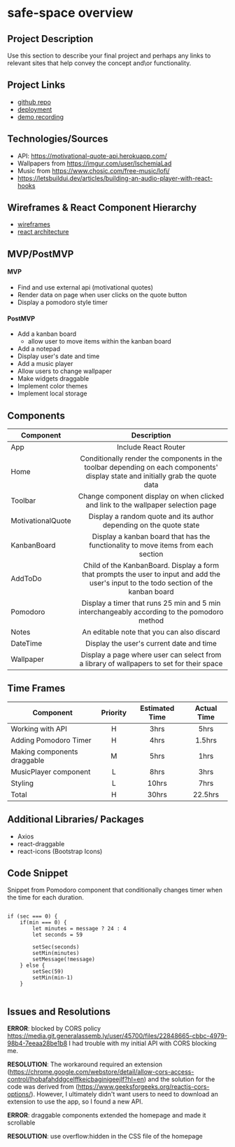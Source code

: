 # safe-space overview

## Project Description

Use this section to describe your final project and perhaps any links to relevant sites that help convey the concept and\or functionality.

## Project Links

- [github repo](https://github.com/aaixn/study-space)
- [deployment](https://study-space-10crpfv3q-aaixn.vercel.app/)
- [demo recording]()

## Technologies/Sources
- API: https://motivational-quote-api.herokuapp.com/
- Wallpapers from https://imgur.com/user/IschemiaLad
- Music from https://www.chosic.com/free-music/lofi/
- https://letsbuildui.dev/articles/building-an-audio-player-with-react-hooks

## Wireframes & React Component Hierarchy

- [wireframes](https://media.git.generalassemb.ly/user/45700/files/5a096ff8-1efb-4fa6-bcea-8157e4642c11)
- [react architecture](https://i.imgur.com/eqcbcoo.png)


## MVP/PostMVP 

#### MVP
- Find and use external api (motivational quotes)
- Render data on page when user clicks on the quote button
- Display a pomodoro style timer

#### PostMVP

- Add a kanban board
	- allow user to move items within the kanban board
- Add a notepad
- Display user's date and time
- Add a music player
- Allow users to change wallpaper
- Make widgets draggable
- Implement color themes
- Implement local storage

## Components

| Component | Description | 
| --- | :---: |  
| App | Include React Router| 
| Home | Conditionally render the components in the toolbar depending on each components' display state and initially grab the quote data | 
| Toolbar | Change component display on when clicked and link to the wallpaper selection page | 
| MotivationalQuote | Display a random quote and its author depending on the quote state | 
| KanbanBoard | Display a kanban board that has the functionality to move items from each section | 
| AddToDo | Child of the KanbanBoard. Display a form that prompts the user to input and add the user's input to the todo section of the kanban board | 
| Pomodoro | Display a timer that runs 25 min and 5 min interchangeably according to the pomodoro method| 
| Notes | An editable note that you can also discard | 
| DateTime | Display the user's current date and time | 
| Wallpaper | Display a page where user can select from a library of wallpapers to set for their space | 


## Time Frames


| Component | Priority | Estimated Time | Actual Time |
| --- | :---: |  :---: | :---: |
| Working with API | H | 3hrs| 5hrs |
| Adding Pomodoro Timer | H | 4hrs | 1.5hrs |
| Making components draggable | M | 5hrs | 1hrs |
| MusicPlayer component | L | 8hrs| 3hrs |
| Styling | L | 10hrs| 7hrs |
| Total | H | 30hrs| 22.5hrs |

## Additional Libraries/ Packages
 - Axios
 - react-draggable
 - react-icons (Bootstrap Icons)

## Code Snippet

Snippet from Pomodoro component that conditionally changes timer when the time for each duration.

```

if (sec === 0) {
	if(min === 0) {
		let minutes = message ? 24 : 4
		let seconds = 59

		setSec(seconds)
		setMin(minutes)
		setMessage(!message)
	} else {
		setSec(59)
		setMin(min-1)
	}
                
```


## Issues and Resolutions
**ERROR**: blocked by CORS policy
https://media.git.generalassemb.ly/user/45700/files/22848665-cbbc-4979-98b4-7eeaa28be1b8
I had trouble with my initial API with CORS blocking me.

**RESOLUTION**:  The workaround required an extension (https://chrome.google.com/webstore/detail/allow-cors-access-control/lhobafahddgcelffkeicbaginigeejlf?hl=en) and the solution for the code was derived from (https://www.geeksforgeeks.org/reactjs-cors-options/). However, I ultimately didn't want users to need to download an extension to use the app, so I found a new API.

**ERROR**: draggable components extended the homepage and made it scrollable

**RESOLUTION**:  use overflow:hidden in the CSS file of the homepage
